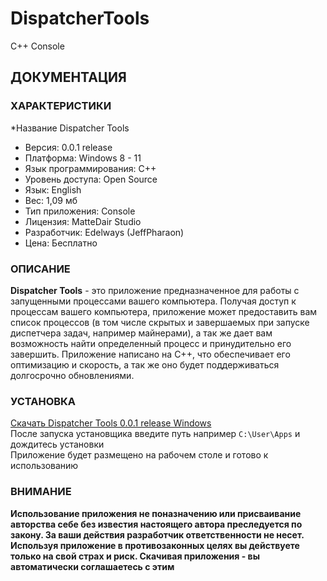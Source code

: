 # DispatcherTools
C++ Console

## ДОКУМЕНТАЦИЯ

### ХАРАКТЕРИСТИКИ

*Название Dispatcher Tools
* Версия: 0.0.1 release
* Платформа: Windows 8 - 11
* Язык программирования: C++
* Уровень доступа: Open Source
* Язык: English
* Вес: 1,09 мб
* Тип приложения: Console
* Лицензия: MatteDair Studio
* Разработчик: Edelways (JeffPharaon)
* Цена: Бесплатно

### ОПИСАНИЕ

**Dispatcher Tools** - это приложение предназначенное для работы с запущенными процессами вашего компьютера. Получая доступ к процессам вашего компьютера, приложение может предоставить вам список процессов (в том числе скрытых и завершаемых при запуске диспетчера задач, например майнерами), а так же дает вам возможность найти определенный процесс и принудительно его завершить. Приложение написано на C++, что обеспечивает его оптимизацию и скорость, а так же оно будет поддерживаться долгосрочно обновлениями.


### УСТАНОВКА

[Скачать Dispatcher Tools 0.0.1 release Windows](https://github.com/jeffpharaon/DispatcherTools/Application/installer_dt.exe)  
После запуска установщика введите путь например `C:\User\Apps` и дождитесь установки  
Приложение будет размещено на рабочем столе и готово к использованию 

### ВНИМАНИЕ

**Использование приложения не поназначению или присваивание авторства себе без известия настоящего автора преследуется по закону. За ваши действия разработчик ответственности не несет. Используя приложение в противозаконных целях вы действуете только на свой страх и риск. Скачивая приложения - вы автоматически соглашаетесь с этим**

